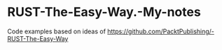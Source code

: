 # RUST-The-Easy-Way.-My-notes
Code examples based on ideas of https://github.com/PacktPublishing/-RUST-The-Easy-Way
